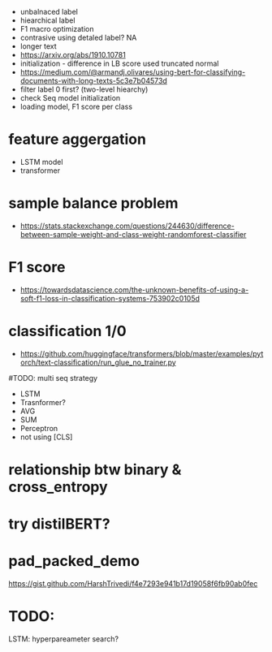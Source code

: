 - unbalnaced label
- hiearchical label
- F1 macro optimization
- contrasive using detaled label? NA
- longer text 
- https://arxiv.org/abs/1910.10781
- initialization - difference in LB score 
  used truncated normal
- https://medium.com/@armandj.olivares/using-bert-for-classifying-documents-with-long-texts-5c3e7b04573d
- filter label 0 first? (two-level hiearchy)
- check Seq model initialization
- loading model, F1 score per class

# feature aggergation
- LSTM model 
- transformer

# sample balance problem
- https://stats.stackexchange.com/questions/244630/difference-between-sample-weight-and-class-weight-randomforest-classifier

# F1 score
- https://towardsdatascience.com/the-unknown-benefits-of-using-a-soft-f1-loss-in-classification-systems-753902c0105d

# classification 1/0
- https://github.com/huggingface/transformers/blob/master/examples/pytorch/text-classification/run_glue_no_trainer.py

#TODO: multi seq strategy
- LSTM
- Trasnformer?
- AVG
- SUM
- Perceptron
- not using [CLS]

# relationship btw binary & cross_entropy
# try distilBERT?

# pad_packed_demo
https://gist.github.com/HarshTrivedi/f4e7293e941b17d19058f6fb90ab0fec

# TODO: 
LSTM: hyperpareameter search?
